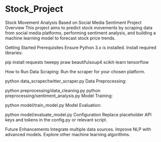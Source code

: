 # Stock_Project
Stock Movement Analysis Based on Social Media Sentiment
Project Overview
This project aims to predict stock movements by scraping data from social media platforms, performing sentiment analysis, and building a machine learning model to forecast stock price trends.

Getting Started
Prerequisites
Ensure Python 3.x is installed. Install required libraries:


pip install requests tweepy praw beautifulsoup4 scikit-learn tensorflow

How to Run
Data Scraping: Run the scraper for your chosen platform.


python data_scraper/twitter_scraper.py
Data Preprocessing:

python preprocessing/data_cleaning.py
python preprocessing/sentiment_analysis.py
Model Training:

python model/train_model.py
Model Evaluation:

python model/evaluate_model.py
Configuration
Replace placeholder API keys and tokens in the config.py or relevant script.

Future Enhancements
Integrate multiple data sources.
Improve NLP with advanced models.
Explore other machine learning algorithms.
